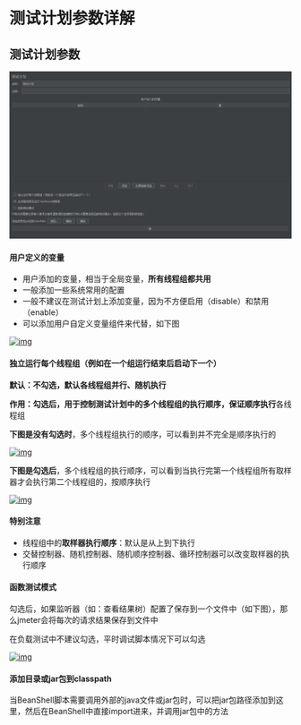 # 测试计划参数详解

## 测试计划参数

![img](./images/plan1.png)

 

#### 用户定义的变量

- 用户添加的变量，相当于全局变量，**所有线程组都共用**
- 一般添加一些系统常用的配置
- 一般不建议在测试计划上添加变量，因为不方便启用（disable）和禁用（enable）
- 可以添加用户自定义变量组件来代替，如下图

[![img](https://img2020.cnblogs.com/blog/1896874/202005/1896874-20200503194414197-1918792892.png)](https://img2020.cnblogs.com/blog/1896874/202005/1896874-20200503194414197-1918792892.png)

 

#### 独立运行每个线程组（例如在一个组运行结束后启动下一个）

**默认：**不勾选，默认**各线程组并行、随机执行**

**作用：**勾选后，用于控制测试计划中的多个线程组的执行顺序，保证**顺序执行**各线程组

**下图是没有勾选时**，多个线程组执行的顺序，可以看到并不完全是顺序执行的

[![img](https://img2020.cnblogs.com/blog/1896874/202005/1896874-20200503204153048-983026927.png)](https://img2020.cnblogs.com/blog/1896874/202005/1896874-20200503204153048-983026927.png)

 

**下图是勾选后**，多个线程组的执行顺序，可以看到当执行完第一个线程组所有取样器才会执行第二个线程组的，按顺序执行

[![img](https://img2020.cnblogs.com/blog/1896874/202005/1896874-20200503204257442-9500099.png)](https://img2020.cnblogs.com/blog/1896874/202005/1896874-20200503204257442-9500099.png)

 

#### 特别注意

- 线程组中的**取样器执行顺序**：默认是从上到下执行
- 交替控制器、随机控制器、随机顺序控制器、循环控制器可以改变取样器的执行顺序

 

#### 函数测试模式

勾选后，如果监听器（如：查看结果树）配置了保存到一个文件中（如下图），那么jmeter会将每次的请求结果保存到文件中

在负载测试中不建议勾选，平时调试脚本情况下可以勾选

[![img](https://img2020.cnblogs.com/blog/1896874/202005/1896874-20200503205621527-613111783.png)](https://img2020.cnblogs.com/blog/1896874/202005/1896874-20200503205621527-613111783.png)

 

#### 添加目录或jar包到classpath

当BeanShell脚本需要调用外部的java文件或jar包时，可以把jar包路径添加到这里，然后在BeanShell中直接import进来，并调用jar包中的方法